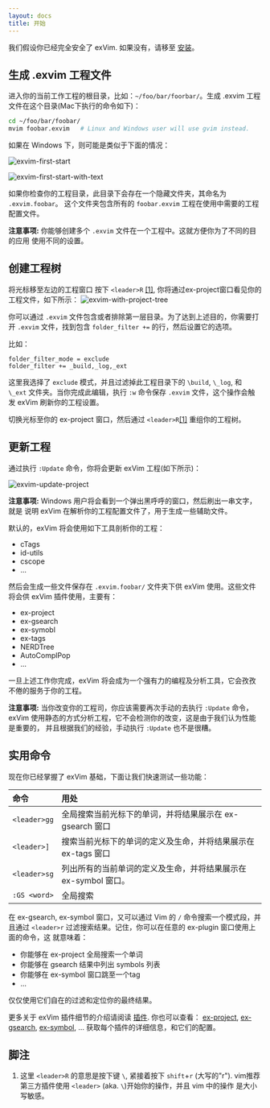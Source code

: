 ```yaml
---
layout: docs
title: 开始
---
```


我们假设你已经完全安全了 exVim. 如果没有，请移至 [安装]({{site.url}}/docs/zh/install)。

## 生成 .exvim 工程文件

进入你的当前工作工程的根目录，比如：`~/foo/bar/foorbar/`。生成 .exvim 工程文件在这个目录(Mac下执行的命令如下)：

```bash
cd ~/foo/bar/foobar/
mvim foobar.exvim   # Linux and Windows user will use gvim instead. 
```

如果在 Windows 下，则可能是类似于下面的情况：

![exvim-first-start]({{site.url}}/docs/images/exvim-first-start.png)

![exvim-first-start-with-text]({{site.url}}/docs/images/exvim-first-start-with-text.png)

如果你检查你的工程目录，此目录下会存在一个隐藏文件夹，其命名为 `.exvim.foobar`。
这个文件夹包含所有的 `foobar.exvim` 工程在使用中需要的工程配置文件。

**注意事项:** 你能够创建多个 `.exvim` 文件在一个工程中。这就方便你为了不同的目的应用
使用不同的设置。

## 创建工程树

将光标移至左边的工程窗口 按下 `<leader>R` [[1]](#footnotes),
你将通过ex-project窗口看见你的工程文件，如下所示：
![exvim-with-project-tree]({{site.url}}/docs/images/exvim-with-project-tree.png)

你可以通过 `.exvim` 文件包含或者排除第一层目录。为了达到上述目的，你需要打开 `.exvim`
文件，找到包含 `folder_filter +=` 的行，然后设置它的选项。

比如：

```
folder_filter_mode = exclude
folder_filter += _build,_log,_ext
```

这里我选择了 `exclude` 模式，并且过滤掉此工程目录下的 `\build`, `\_log`, 和
`\_ext` 文件夹。当你完成此编辑，执行 `:w` 命令保存 `.exvim` 文件，这个操作会触发
exVim 刷新你的工程设置。

切换光标至你的 ex-project 窗口，然后通过 `<leader>R`[[1]](#footnotes) 重组你的工程树。

## 更新工程

通过执行 `:Update` 命令，你将会更新 exVim 工程(如下所示)：

![exvim-update-project]({{site.url}}/docs/images/exvim-update-project.png)

**注意事项:** Windows 用户将会看到一个弹出黑呼呼的窗口，然后刷出一串文字，就是
说明 exVim 在解析你的工程配置文件了，用于生成一些辅助文件。

默认的，exVim 将会使用如下工具剖析你的工程：

- cTags
- id-utils
- cscope
- ...

然后会生成一些文件保存在 `.exvim.foobar/` 文件夹下供 exVim 使用。这些文件将会供 exVim 插件使用，主要有：

- ex-project
- ex-gsearch
- ex-symobl
- ex-tags
- NERDTree
- AutoComplPop
- ...

一旦上述工作你完成，exVim 将会成为一个强有力的编程及分析工具，它会孜孜不倦的服务于你的工程。

**注意事项:** 当你改变你的工程司，你应该需要再次手动的去执行 `:Update` 命令，
exVim 使用静态的方式分析工程，它不会检测你的改变，这是由于我们认为性能是重要的，
并且根据我们的经验，手动执行 `:Update` 也不是很糟。

## 实用命令

现在你已经掌握了 exVim 基础，下面让我们快速测试一些功能：

| 命令             | 用处                                                                                                |
| :--------------- |:----------------------------------------------------------------------------|
| `<leader>gg`     | 全局搜索当前光标下的单词，并将结果展示在 ex-gsearch 窗口                      |
| `<leader>]`      | 搜索当前光标下的单词的定义及生命，并将结果展示在 ex-tags 窗口                 |
| `<leader>sg`     | 列出所有的当前单词的定义及生命，并将结果展示在 ex-symbol 窗口。              |
| `:GS <word>`     | 全局搜索 <word>                                                             |

在 ex-gsearch, ex-symbol 窗口，又可以通过 Vim 的 `/` 命令搜索一个模式段，并且通过
`<leader>r` 过滤搜索结果。记住，你可以在任意的 ex-plugin 窗口使用上面的命令，这
就意味着：

- 你能够在 ex-project 全局搜索一个单词
- 你能够在 gsearch 结果中列出 symbols 列表
- 你能够在 ex-symbol 窗口跳至一个tag
- ...

仅仅使用它们自在的过滤和定位你的最终结果。

更多关于 exVim 插件细节的介绍请阅读 [插件]({{site.url}}/docs/zh/plugins). 你也可以查看：
[ex-project](https://github.com/exvim/ex-project), 
[ex-gsearch](https://github.com/exvim/ex-gsearch),
[ex-symbol](https://github.com/exvim/ex-symbol),
... 获取每个插件的详细信息，和它们的配置。


<a name="footnotes"></a>
## 脚注

1. 这里 `<leader>R` 的意思是按下键 `\`, 紧接着按下 `shift`+`r` (大写的"r").
vim推荐第三方插件使用 `<leader>` (aka. `\`)开始你的操作，并且 vim 中的操作
是大小写敏感。
